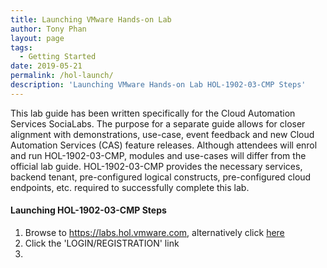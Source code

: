 ```yaml
---
title: Launching VMware Hands-on Lab
author: Tony Phan
layout: page
tags:
  - Getting Started
date: 2019-05-21
permalink: /hol-launch/
description: 'Launching VMware Hands-on Lab HOL-1902-03-CMP Steps'
---
```


<div class="alert alert-info" role="alert">
    <div class="alert-items">
        <div class="alert-item static">
            <div class="alert-icon-wrapper">
                <clr-icon class="alert-icon" shape="info-circle"></clr-icon>
            </div>
            <span class="alert-text">
            This lab guide has been written specifically for the Cloud Automation Services SociaLabs. The purpose for a separate guide allows for closer alignment with demonstrations, use-case, event feedback and new Cloud Automation Services (CAS) feature releases. Although attendees will enrol and run HOL-1902-03-CMP, modules and use-cases will differ from the official lab guide. HOL-1902-03-CMP provides the necessary services, backend tenant, pre-configured logical constructs, pre-configured cloud endpoints, etc. required to successfully complete this lab.
            </span>
        </div>
    </div>
</div>

#### Launching HOL-1902-03-CMP Steps

1.  Browse to https://labs.hol.vmware.com, alternatively click [here](https://labs.hol.vmware.com)
2.  Click the 'LOGIN/REGISTRATION' link
3.  
